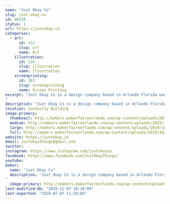 ```yaml
---
name: "Just Okay Co"
slug: just-okay-co
id: 40159
status: 1
url: https://justokay.co
categories:
  - art:
      id: 112
      slug: art
      name: Art
    illustration:
      id: 124
      slug: illustration
      name: Illustration
    screenprinting:
      id: 267
      slug: screenprinting
      name: Screen Printing
excerpt: "Just Okay Co is a design company based in Orlando Florida owned by Matt Verdier. At this exhibit you will be able to screen-print your own 2 color 11x17 exclusive Maker Faire 2019 poster! (designed by Just Okay Co) They will also have a pop up shop with their selection of fun and affirming merchandise.
"
description: "Just Okay Co is a design company based in Orlando Florida owned by Matt Verdier. At this exhibit you will be able to screen-print your own 2 color 11x17 exclusive Maker Faire 2019 poster! (designed by Just Okay Co) They will also have a pop up shop with their selection of fun and affirming merchandise."
location: Curiosity Building
image-primary:
  thumbnail: http://makers.makerfaireorlando.com/wp-content/uploads/2019/10/IMG_20190331_120841-1-150x150.jpg
  medium: http://makers.makerfaireorlando.com/wp-content/uploads/2019/10/IMG_20190331_120841-1-284x300.jpg
  large: http://makers.makerfaireorlando.com/wp-content/uploads/2019/10/IMG_20190331_120841-1-969x1024.jpg
  full: http://makers.makerfaireorlando.com/wp-content/uploads/2019/10/IMG_20190331_120841-1.jpg
website: https://justokay.co
email: justokaythings@gmail.com
twitter: 
instagram: https://www.instagram.com/justokayco
facebook: https://www.facebook.com/JustOkayThings/
youtube: 
maker:
  name: "Just Okay Co"
  description: "Just Okay Co is a design company based in Orlando Florida owned by Matt Verdier and known for their fun and affirming apparel and merchandise.
"
  image-primary: http://makers.makerfaireorlando.com/wp-content/uploads/2019/10/2019logo2.jpg
last-modified-db: "2019-11-07 10:38:09"
last-exported: "2020-07-07 11:28:04"
---
```

